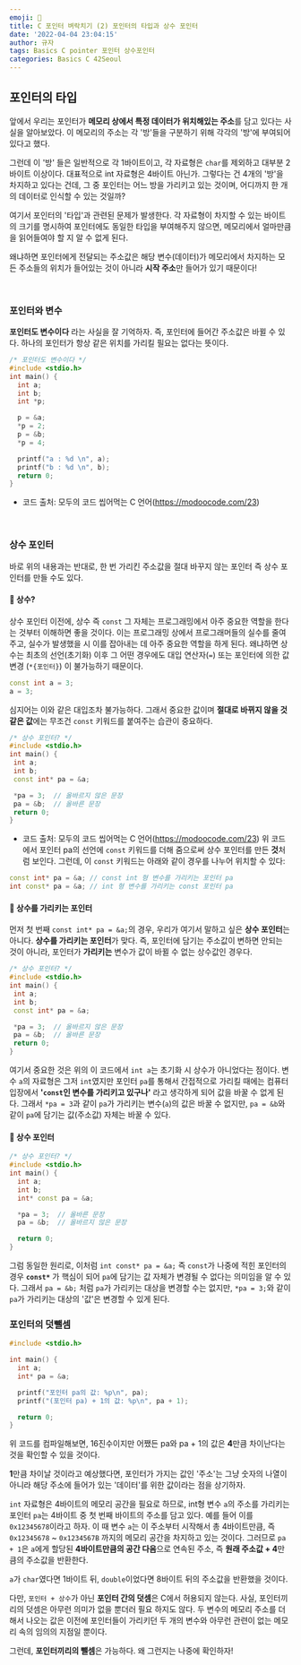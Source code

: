 ```yaml
---
emoji: 🌱
title: C 포인터 벼락치기 (2) 포인터의 타입과 상수 포인터
date: '2022-04-04 23:04:15'
author: 규자
tags: Basics C pointer 포인터 상수포인터
categories: Basics C 42Seoul
---
```


## 포인터의 타입

앞에서 우리는 포인터가 **메모리 상에서 특정 데이터가 위치해있는 주소**를 담고 있다는 사실을 알아보았다. 이 메모리의 주소는 각 '방'들을 구분하기 위해 각각의 '방'에 부여되어 있다고 했다. 

그런데 이 '방' 들은 일반적으로 각 1바이트이고, 각 자료형은 `char`를 제외하고 대부분 2바이트 이상이다. 대표적으로 int 자료형은 4바이트 아닌가. 그렇다는 건 4개의 '방'을 차지하고 있다는 건데, 그 중 포인터는 어느 방을 가리키고 있는 것이며, 어디까지 한 개의 데이터로 인식할 수 있는 것일까?

여기서 포인터의 '타입'과 관련된 문제가 발생한다. 각 자료형이 차지할 수 있는 바이트의 크기를 명시하여 포인터에도 동일한 타입을 부여해주지 않으면, 메모리에서 얼마만큼을 읽어들여야 할 지 알 수 없게 된다.

왜냐하면 포인터에게 전달되는 주소값은 해당 변수(데이터)가 메모리에서 차지하는 모든 주소들의 위치가 들어있는 것이 아니라 **시작 주소**만 들어가 있기 때문이다!

<br/>

### 포인터와 변수
**포인터도 변수이다** 라는 사실을 잘 기억하자. 즉, 포인터에 들어간 주소값은 바뀔 수 있다. 하나의 포인터가 항상 같은 위치를 가리킬 필요는 없다는 뜻이다.

```cpp
/* 포인터도 변수이다 */
#include <stdio.h>
int main() {
  int a;
  int b;
  int *p;

  p = &a;
  *p = 2;
  p = &b;
  *p = 4;

  printf("a : %d \n", a);
  printf("b : %d \n", b);
  return 0;
}
```
- 코드 출처: 모두의 코드 씹어먹는 C 언어(https://modoocode.com/23)

<br/>

### 상수 포인터
바로 위의 내용과는 반대로, 한 번 가리킨 주소값을 절대 바꾸지 않는 포인터 즉 상수 포인터를 만들 수도 있다. 

#### 📌 상수?

상수 포인터 이전에, 상수 즉 `const` 그 자체는 프로그래밍에서 아주 중요한 역할을 한다는 것부터 이해하면 좋을 것이다. 이는 프로그래밍 상에서 프로그래머들의 실수를 줄여주고, 실수가 발생했을 시 이를 잡아내는 데 아주 중요한 역할을 하게 된다. 왜냐하면 상수는 최초의 선언(초기화) 이후 그 어떤 경우에도 대입 연산자(`=`) 또는 포인터에 의한 값 변경 (`*{포인터}`) 이 불가능하기 때문이다. 
```cpp
const int a = 3;
a = 3;
```
심지어는 이와 같은 대입조차 불가능하다. 그래서 중요한 값이며 **절대로 바뀌지 않을 것 같은 값**에는 무조건 `const` 키워드를 붙여주는 습관이 중요하다.


 ```cpp
 /* 상수 포인터? */
#include <stdio.h>
int main() {
  int a;
  int b;
  const int* pa = &a;

  *pa = 3;  // 올바르지 않은 문장
  pa = &b;  // 올바른 문장
  return 0;
}
 ```
 - 코드 출처: 모두의 코드 씹어먹는 C 언어(https://modoocode.com/23)
 위 코드에서 포인터 pa의 선언에 `const` 키워드를 더해 줌으로써 상수 포인터를 만든 **것**처럼 보인다. 그런데, 이 `const` 키워드는 아래와 같이 경우를 나누어 위치할 수 있다:

```cpp
const int* pa = &a; // const int 형 변수를 가리키는 포인터 pa
int const* pa = &a; // int 형 변수를 가리키는 const 포인터 pa
 ```

#### 📌 상수를 가리키는 포인터

먼저 첫 번째 `const int* pa = &a;`의 경우, 우리가 여기서 말하고 싶은 **상수 포인터**는 아니다. **상수를 가리키는 포인터**가 맞다. 즉, 포인터에 담기는 주소값이 변하면 안되는 것이 아니라, 포인터가 **가리키는** 변수가 값이 바뀔 수 없는 상수값인 경우다. 

 ```cpp
 /* 상수 포인터? */
#include <stdio.h>
int main() {
  int a;
  int b;
  const int* pa = &a;

  *pa = 3;  // 올바르지 않은 문장
  pa = &b;  // 올바른 문장
  return 0;
}
 ```

여기서 중요한 것은 위의 이 코드에서 `int a`는 초기화 시 상수가 아니었다는 점이다. 변수 `a`의 자료형은 그저 `int`였지만 포인터 `pa`를 통해서 간접적으로 가리킬 때에는 컴퓨터 입장에서 **'`const`인 변수를 가리키고 있구나'** 라고 생각하게 되어 값을 바꿀 수 없게 된다. 그래서 `*pa = 3`과 같이 `pa`가 가리키는 변수(`a`)의 값은 바꿀 수 없지만, `pa = &b`와 같이 `pa`에 담기는 값(주소값) 자체는 바꿀 수 있다.

#### 📌 상수 포인터

```cpp
/* 상수 포인터? */
#include <stdio.h>
int main() {
  int a;
  int b;
  int* const pa = &a;

  *pa = 3;  // 올바른 문장
  pa = &b;  // 올바르지 않은 문장

  return 0;
}
```
그럼 동일한 원리로, 이처럼 `int const* pa = &a;` 즉 `const`가 나중에 적힌 포인터의 경우 **`const*`** 가 핵심이 되어 `pa`에 담기는 값 자체가 변경될 수 없다는 의미임을 알 수 있다. 그래서 `pa = &b;` 처럼 `pa`가 가리키는 대상을 변경할 수는 없지만, `*pa = 3;`와 같이 `pa`가 가리키는 대상의 '값'은 변경할 수 있게 된다.

### 포인터의 덧뺄셈
```cpp
#include <stdio.h>

int main() {
  int a;
  int* pa = &a;

  printf("포인터 pa의 값: %p\n", pa);
  printf("(포인터 pa) + 1의 값: %p\n", pa + 1);

  return 0;
}
```
위 코드를 컴파일해보면, 16진수이지만 어쨌든 pa와 pa + 1의 값은 **4**만큼 차이난다는 것을 확인할 수 있을 것이다.

**1**만큼 차이날 것이라고 예상했다면, 포인터가 가지는 값인 '주소'는 그냥 숫자의 나열이 아니라 해당 주소에 들어가 있는 '데이터'를 위한 값이라는 점을 상기하자.

`int` 자료형은 4바이트의 메모리 공간을 필요로 하므로, int형 변수 `a`의 주소를 가리키는 포인터 `pa`는 4바이트 중 첫 번째 바이트의 주소를 담고 있다. 예를 들어 이를 `0x12345678`이라고 하자. 이 때 변수 `a`는 이 주소부터 시작해서 총 4바이트만큼, 즉 `0x12345678` ~ `0x1234567B` 까지의 메모리 공간을 차지하고 있는 것이다. 그러므로 `pa + 1`은 `a`에게 할당된 **4바이트만큼의 공간 다음**으로 연속된 주소, 즉 **원래 주소값 + 4**만큼의 주소값을 반환한다.

`a`가 `char`였다면 1바이트 뒤, `double`이었다면 8바이트 뒤의 주소값을 반환했을 것이다.

다만, `포인터 + 상수`가 아닌 **포인터 간의 덧셈**은 C에서 허용되지 않는다. 사실, 포인터끼리의 덧셈은 아무런 의미가 없을 뿐더러 필요 하지도 않다. 두 변수의 메모리 주소를 더해서 나오는 값은 이전에 포인터들이 가리키던 두 개의 변수와 아무런 관련이 없는 메모리 속의 임의의 지점일 뿐이다.

그런데, **포인터끼리의 뺄셈**은 가능하다. 왜 그런지는 나중에 확인하자!

